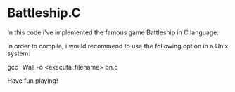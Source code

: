 # Battleship.C
In this code i've implemented the famous game Battleship in C language.

in order to compile, i would recommend to use the following option in a Unix system:

gcc -Wall -o <executa_filename> bn.c

Have fun playing!
